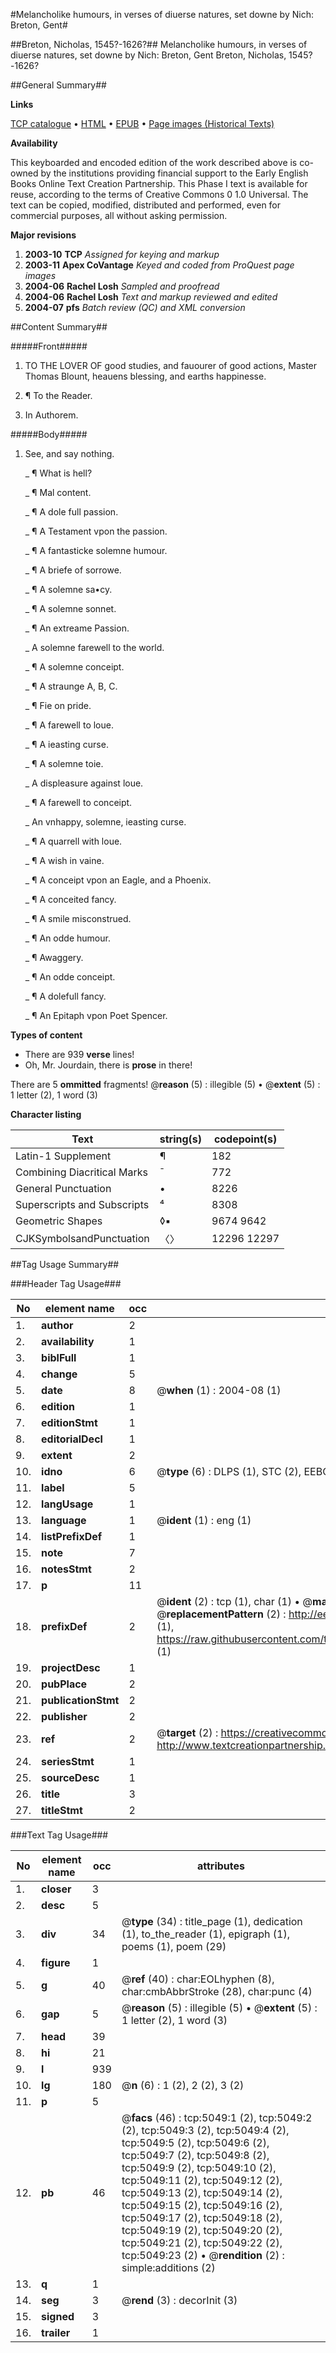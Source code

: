 #Melancholike humours, in verses of diuerse natures, set downe by Nich: Breton, Gent#

##Breton, Nicholas, 1545?-1626?##
Melancholike humours, in verses of diuerse natures, set downe by Nich: Breton, Gent
Breton, Nicholas, 1545?-1626?

##General Summary##

**Links**

[TCP catalogue](http://www.ota.ox.ac.uk/tcp/)  • 
[HTML](http://tei.it.ox.ac.uk/tcp/Texts-HTML/free/A16/A16759.html)  • 
[EPUB](http://tei.it.ox.ac.uk/tcp/Texts-EPUB/free/A16/A16759.epub) • 
[Page images (Historical Texts)](https://data.historicaltexts.jisc.ac.uk/view?pubId=eebo-99840537e&pageId=eebo-99840537e-5049-1)

**Availability**

This keyboarded and encoded edition of the
	       work described above is co-owned by the institutions
	       providing financial support to the Early English Books
	       Online Text Creation Partnership. This Phase I text is
	       available for reuse, according to the terms of Creative
	       Commons 0 1.0 Universal. The text can be copied,
	       modified, distributed and performed, even for
	       commercial purposes, all without asking permission.

**Major revisions**

1. __2003-10__ __TCP__ *Assigned for keying and markup*
1. __2003-11__ __Apex CoVantage__ *Keyed and coded from ProQuest page images*
1. __2004-06__ __Rachel Losh__ *Sampled and proofread*
1. __2004-06__ __Rachel Losh__ *Text and markup reviewed and edited*
1. __2004-07__ __pfs__ *Batch review (QC) and XML conversion*

##Content Summary##

#####Front#####

1. TO THE LOVER OF good studies, and fauourer of good actions, Master Thomas Blount, heauens blessing, and earths happinesse.

1. ¶ To the Reader.

1. In Authorem.

#####Body#####

1. See, and say nothing.

    _ ¶ What is hell?

    _ ¶ Mal content.

    _ ¶ A dole full passion.

    _ ¶ A Testament vpon the passion.

    _ ¶ A fantasticke solemne humour.

    _ ¶ A briefe of sorrowe.

    _ ¶ A solemne sa•cy.

    _ ¶ A solemne sonnet.

    _ ¶ An extreame Passion.

    _ A solemne farewell to the world.

    _ ¶ A solemne conceipt.

    _ ¶ A straunge A, B, C.

    _ ¶ Fie on pride.

    _ ¶ A farewell to loue.

    _ ¶ A ieasting curse.

    _ ¶ A solemne toie.

    _ A displeasure against loue.

    _ ¶ A farewell to conceipt.

    _ An vnhappy, solemne, ieasting curse.

    _ ¶ A quarrell with loue.

    _ ¶ A wish in vaine.

    _ ¶ A conceipt vpon an Eagle, and a Phoenix.

    _ ¶ A conceited fancy.

    _ ¶ A smile misconstrued.

    _ ¶ An odde humour.

    _ ¶ Awaggery.

    _ ¶ An odde conceipt.

    _ ¶ A dolefull fancy.

    _ ¶ An Epitaph vpon Poet Spencer.

**Types of content**

  * There are 939 **verse** lines!
  * Oh, Mr. Jourdain, there is **prose** in there!

There are 5 **ommitted** fragments! 
 @__reason__ (5) : illegible (5)  •  @__extent__ (5) : 1 letter (2), 1 word (3)

**Character listing**


|Text|string(s)|codepoint(s)|
|---|---|---|
|Latin-1 Supplement|¶|182|
|Combining             Diacritical Marks|̄|772|
|General Punctuation|•|8226|
|Superscripts             and Subscripts|⁴|8308|
|Geometric Shapes|◊▪|9674 9642|
|CJKSymbolsandPunctuation|〈〉|12296 12297|

##Tag Usage Summary##

###Header Tag Usage###

|No|element name|occ|attributes|
|---|---|---|---|
|1.|__author__|2||
|2.|__availability__|1||
|3.|__biblFull__|1||
|4.|__change__|5||
|5.|__date__|8| @__when__ (1) : 2004-08 (1)|
|6.|__edition__|1||
|7.|__editionStmt__|1||
|8.|__editorialDecl__|1||
|9.|__extent__|2||
|10.|__idno__|6| @__type__ (6) : DLPS (1), STC (2), EEBO-CITATION (1), PROQUEST (1), VID (1)|
|11.|__label__|5||
|12.|__langUsage__|1||
|13.|__language__|1| @__ident__ (1) : eng (1)|
|14.|__listPrefixDef__|1||
|15.|__note__|7||
|16.|__notesStmt__|2||
|17.|__p__|11||
|18.|__prefixDef__|2| @__ident__ (2) : tcp (1), char (1)  •  @__matchPattern__ (2) : ([0-9\-]+):([0-9IVX]+) (1), (.+) (1)  •  @__replacementPattern__ (2) : http://eebo.chadwyck.com/downloadtiff?vid=$1&page=$2 (1), https://raw.githubusercontent.com/textcreationpartnership/Texts/master/tcpchars.xml#$1 (1)|
|19.|__projectDesc__|1||
|20.|__pubPlace__|2||
|21.|__publicationStmt__|2||
|22.|__publisher__|2||
|23.|__ref__|2| @__target__ (2) : https://creativecommons.org/publicdomain/zero/1.0/ (1), http://www.textcreationpartnership.org/docs/. (1)|
|24.|__seriesStmt__|1||
|25.|__sourceDesc__|1||
|26.|__title__|3||
|27.|__titleStmt__|2||


###Text Tag Usage###

|No|element name|occ|attributes|
|---|---|---|---|
|1.|__closer__|3||
|2.|__desc__|5||
|3.|__div__|34| @__type__ (34) : title_page (1), dedication (1), to_the_reader (1), epigraph (1), poems (1), poem (29)|
|4.|__figure__|1||
|5.|__g__|40| @__ref__ (40) : char:EOLhyphen (8), char:cmbAbbrStroke (28), char:punc (4)|
|6.|__gap__|5| @__reason__ (5) : illegible (5)  •  @__extent__ (5) : 1 letter (2), 1 word (3)|
|7.|__head__|39||
|8.|__hi__|21||
|9.|__l__|939||
|10.|__lg__|180| @__n__ (6) : 1 (2), 2 (2), 3 (2)|
|11.|__p__|5||
|12.|__pb__|46| @__facs__ (46) : tcp:5049:1 (2), tcp:5049:2 (2), tcp:5049:3 (2), tcp:5049:4 (2), tcp:5049:5 (2), tcp:5049:6 (2), tcp:5049:7 (2), tcp:5049:8 (2), tcp:5049:9 (2), tcp:5049:10 (2), tcp:5049:11 (2), tcp:5049:12 (2), tcp:5049:13 (2), tcp:5049:14 (2), tcp:5049:15 (2), tcp:5049:16 (2), tcp:5049:17 (2), tcp:5049:18 (2), tcp:5049:19 (2), tcp:5049:20 (2), tcp:5049:21 (2), tcp:5049:22 (2), tcp:5049:23 (2)  •  @__rendition__ (2) : simple:additions (2)|
|13.|__q__|1||
|14.|__seg__|3| @__rend__ (3) : decorInit (3)|
|15.|__signed__|3||
|16.|__trailer__|1||
